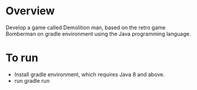 # Overview
Develop a game called Demolition man, based on the retro game Bomberman on gradle environment using the Java programming language.
# To run
- Install gradle environment, which requires Java 8 and above.
- run gradle run
